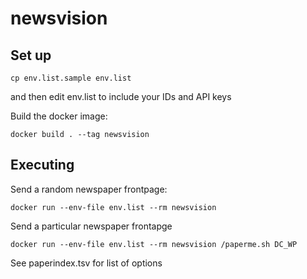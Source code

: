 # newsvision

## Set up

```
cp env.list.sample env.list
```
and then edit env.list to include your IDs and API keys

Build the docker image:
```
docker build . --tag newsvision
```

## Executing

Send a random newspaper frontpage:
```
docker run --env-file env.list --rm newsvision
```

Send a particular newspaper frontapge
```
docker run --env-file env.list --rm newsvision /paperme.sh DC_WP
```

See paperindex.tsv for list of options